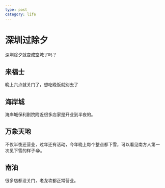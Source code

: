 ```yaml
---
type: post
category: life
---
```

# 深圳过除夕

深圳除夕就变成空城了吗？

## 来福士

晚上六点就关门了，想吃晚饭就别去了

## 海岸城

海岸城保利剧院附近很多店家是开业到半夜的。

## 万象天地

不仅半夜还营业，过年还有活动，今年晚上每个整点都下雪，可以看见南方人第一次见下雪的样子😂。

## 南油

很多店都没关门，老龙坎都正常营业。